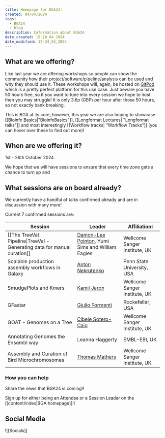 ```yaml
---
title: Homepage for BGA24!
created: 04/04/2024
tags:
  - BGA24
  - blog
description: Information about BGA24
date_created: 15-10_04_2024
date_modified: 17-24_04_2024
---
```

## What are we offering?

Like last year we are offering workshops so people can show the community how their project/software/pipeline/analysis can be used and why they should use it. These workshops will, again, be hosted on [GitPod](https://gitpod.io/) which is a pretty perfect platform for this use case. Just beware you have 50 hours free, so if you want to tune into every session we hope to host then you may struggle! It is only 3.6p (GBP) per hour after those 50 hours, so not exactly bank breaking. 

This is BGA at its core, however, this year we are also hoping to showcase [[Bioinfo Basics|"BioinfoBasics"]], [[Longformat Lectures| "Longformat talks"]] and most interestingly [[Workflow tracks| "Workflow Tracks"]] (you can hover over these to find out more)!

## When are we offering it?

1st - 26th October 2024

We hope that we will have sessions to ensure that every time zone gets a chance to turn up and 

## What sessions are on board already?
We currently have a handful of talks confirmed already and are in discussion with many more!

Current 7 confirmed sessions are:

| Session                                                                 | Leader                                                                            | Affiliationi                  |
| ----------------------------------------------------------------------- | --------------------------------------------------------------------------------- | ----------------------------- |
| [[The TreeVal Pipeline\|TreeVal - Generating data for manual curation]] | [Damon-Lee Pointon](https://twitter.com/DLBPointon), Yumi Sims and William Eagles | Wellcome Sanger Institute, UK |
| Scalable production assembly workflows in Galaxy                        | [Anton Nekrutenko](https://twitter.com/nekrut?lang=en)                            | Penn State University, USA    |
| SmudgePlots and Kmers                                                   | [Kamil Jaron](https://twitter.com/KamilSJaron)                                    | Wellcome Sanger Institute, UK |
| GFastar                                                                 | [Giulio Formenti](https://twitter.com/giulio_formenti)                            | Rockefeller, USA              |
| GOAT - Genomes on a Tree                                                | [Cibele Sotero-Caio](https://twitter.com/CibeleCaio)                              | Wellcome Sanger Institute, UK |
| Annotating Genomes the Ensembl way                                      | Leanna Haggerty                                                                   | EMBL-EBI, UK                  |
| Assembly and Curation of Bird Microchromosomes                          | [Thomas Mathers](https://twitter.com/Thomas_Mathers)                              | Wellcome Sanger Institute, UK |
### How you can help
Share the news that BGA24 is coming!!

Sign up for either being an Attendee or a Session Leader on the [[content/index|BGA homepage]]!!

## Social Media
![[Socials]]